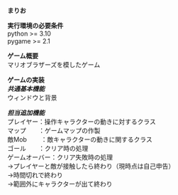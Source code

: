 **まりお**  

**実行環境の必要条件**  
python >= 3.10  
pygame >= 2.1  

**ゲーム概要**  
マリオブラザーズを模したゲーム  

**ゲームの実装**  
***共通基本機能***  
ウィンドウと背景  

***担当追加機能***   
プレイヤー：操作キャラクターの動きに対するクラス  
マップ　　：ゲームマップの作製  
敵Mob 　　：敵キャラクターの動きに関するクラス  
ゴール　　：クリア時の処理  
ゲームオーバー：クリア失敗時の処理  
              →プレイヤーと敵が接触したら終わり（現時点は自己申告）  
              →時間切れで終わり  
              →範囲外にキャラクターが出て終わり  
